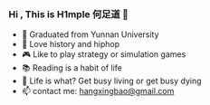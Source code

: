 ### Hi , This is H1mple 何足道 👋

- 🏫 Graduated from Yunnan University
- 🎵 Love history and hiphop
- 🎮 Like to play strategy or simulation games
- 📚 Reading is a habit of life
- 🗻 Life is what? Get busy living or get busy dying
- 📫 contact me: hangxingbao@gmail.com

